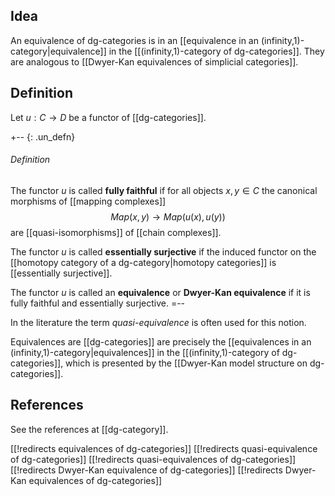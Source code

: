 ## Idea

An equivalence of dg-categories is in an [[equivalence in an (infinity,1)-category|equivalence]] in the [[(infinity,1)-category of dg-categories]]. They are analogous to [[Dwyer-Kan equivalences of simplicial categories]].

## Definition

Let $u : C \to D$ be a functor of [[dg-categories]].

+-- {: .un_defn}
###### Definition
The functor $u$ is called **fully faithful** if for all objects $x,y \in C$ the canonical morphisms of [[mapping complexes]]
  $$ Map(x,y) \longrightarrow Map(u(x), u(y)) $$
are [[quasi-isomorphisms]] of [[chain complexes]].

The functor $u$ is called **essentially surjective** if the induced functor on the [[homotopy category of a dg-category|homotopy categories]] is [[essentially surjective]].

The functor $u$ is called an **equivalence** or **Dwyer-Kan equivalence** if it is fully faithful and essentially surjective.
=--

In the literature the term _quasi-equivalence_ is often used for this notion.

Equivalences are [[dg-categories]] are precisely the [[equivalences in an (infinity,1)-category|equivalences]] in the [[(infinity,1)-category of dg-categories]], which is presented by the [[Dwyer-Kan model structure on dg-categories]].

## References

See the references at [[dg-category]].

[[!redirects equivalences of dg-categories]]
[[!redirects quasi-equivalence of dg-categories]]
[[!redirects quasi-equivalences of dg-categories]]
[[!redirects Dwyer-Kan equivalence of dg-categories]]
[[!redirects Dwyer-Kan equivalences of dg-categories]]